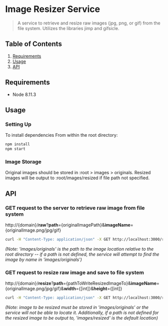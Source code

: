 
# Image Resizer Service

> A service to retrieve and resize raw images (jpg, png, or gif) from the file system. Utilizes the libraries jimp and gifsicle.

## Table of Contents

1. [Requirements](#requirements)
2. [Usage](#Usage)
3. [API](#API)

## Requirements
- Node 8.11.3

## Usage

### Setting Up

To install dependencies
From within the root directory:

```sh
npm install
npm start
```
### Image Storage

Original images should be stored in :root > images > originals.
Resized images will be output to :root/images/resized if file path not specified.

## API

### GET request to the server to retrieve raw image from file system

http://{domain}/**raw**?**path**={originalImagePath}&**imageName**={originalImage.png/jpg/gif}

```sh
curl -H "Content-Type: application/json" -X GET http://localhost:3000/raw?path=images/originals&imageName=octocat.gif
```
_(Note: 'images/originals' is the path to the image location relative to the root directory -- if a path is not defined, the service will attempt to find the image by name in 'images/originals')_

### GET request to resize raw image and save to file system

http://{domain}/**resize**?**path**={pathToWriteResizedImageTo}&**imageName**={originalImage.png/jpg/gif}&**width**={[int]}&**height**={[int]}

```sh
curl -H "Content-Type: application/json" -X GET http://localhost:3000/resize?path=images/resized&imageName=octocat.gif&width=500&height=500
```
_(Note: image to be resized must be stored in 'images/originals' or the service will not be able to locate it. Additionally, if a path is not defined for the resized image to be output to, 'images/resized' is the default location)_
